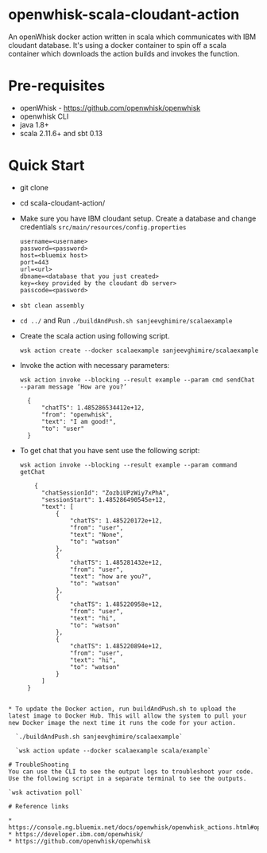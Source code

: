 # openwhisk-scala-cloudant-action
An openWhisk docker action written in scala which communicates with IBM cloudant database. It's using a docker container to spin off a scala container which downloads the action builds and invokes the function.

# Pre-requisites
* openWhisk - https://github.com/openwhisk/openwhisk
* openwhisk CLI
* java 1.8+
* scala 2.11.6+ and sbt 0.13

# Quick Start

* git clone 
* cd scala-cloudant-action/
* Make sure you have IBM cloudant setup. Create a database and change credentials `src/main/resources/config.properties` 
    ```    
    username=<username> 
    password=<password> 
    host=<bluemix host> 
    port=443 
    url=<url> 
    dbname=<database that you just created> 
    key=<key provided by the cloudant db server> 
    passcode=<password>
    ```
    
* `sbt clean assembly`
* `cd ../` and Run `./buildAndPush.sh sanjeevghimire/scalaexample`
* Create the scala action using following script.

  `wsk action create --docker scalaexample sanjeevghimire/scalaexample`
* Invoke the action with necessary parameters:

  `wsk action invoke --blocking --result example --param cmd sendChat --param message ‘How are you?’`
  
  ```
    {
        "chatTS": 1.485286534412e+12,
        "from": "openwhisk",
        "text": "I am good!",
        "to": "user"
    }
  ```
* To get chat that you have sent use the following script:

  `wsk action invoke --blocking --result example --param command getChat`
  
  
  ```
      {
        "chatSessionId": "ZozbiUPzWiy7xPhA",
        "sessionStart": 1.485286490545e+12,
        "text": [
            {
                "chatTS": 1.485220172e+12,
                "from": "user",
                "text": "None",
                "to": "watson"
            },
            {
                "chatTS": 1.485281432e+12,
                "from": "user",
                "text": "how are you?",
                "to": "watson"
            },
            {
                "chatTS": 1.485220958e+12,
                "from": "user",
                "text": "hi",
                "to": "watson"
            },
            {
                "chatTS": 1.485220894e+12,
                "from": "user",
                "text": "hi",
                "to": "watson"
            }
        ]
    }
```
  
* To update the Docker action, run buildAndPush.sh to upload the latest image to Docker Hub. This will allow the system to pull your new Docker image the next time it runs the code for your action. 

  `./buildAndPush.sh sanjeevghimire/scalaexample`
  
  `wsk action update --docker scalaexample scala/example`
  
# TroubleShooting
You can use the CLI to see the output logs to troubleshoot your code. Use the following script in a separate terminal to see the outputs.

`wsk activation poll`

# Reference links

* https://console.ng.bluemix.net/docs/openwhisk/openwhisk_actions.html#openwhisk_actions_docker
* https://developer.ibm.com/openwhisk/
* https://github.com/openwhisk/openwhisk
